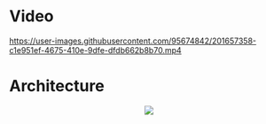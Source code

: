 # Video

https://user-images.githubusercontent.com/95674842/201657358-c1e951ef-4675-410e-9dfe-dfdb662b8b70.mp4

# Architecture
<p align="center">
  <img src="https://user-images.githubusercontent.com/95674842/204072503-62400c1d-4e94-43c3-87de-85de7cfa56de.png">
</p>

